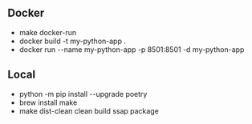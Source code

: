 
## Docker
- make docker-run
- docker build -t my-python-app .
- docker run --name my-python-app  -p 8501:8501 -d my-python-app


## Local
- python -m pip install --upgrade poetry
- brew install make
- make dist-clean clean build ssap package 
